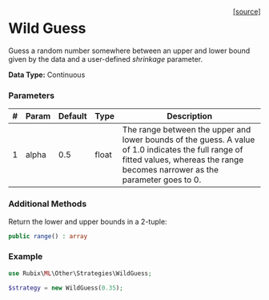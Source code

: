 <span style="float:right;"><a href="https://github.com/RubixML/RubixML/blob/master/src/Other/Strategies/WildGuess.php">[source]</a></span>

# Wild Guess
Guess a random number somewhere between an upper and lower bound given by the data and a user-defined *shrinkage* parameter.

**Data Type:** Continuous

### Parameters
| # | Param | Default | Type | Description |
|---|---|---|---|---|
| 1 | alpha | 0.5 | float | The range between the upper and lower bounds of the guess. A value of 1.0 indicates the full range of fitted values, whereas the range becomes narrower as the parameter goes to 0. |

### Additional Methods
Return the lower and upper bounds in a 2-tuple:
```php
public range() : array
```

### Example
```php
use Rubix\ML\Other\Strategies\WildGuess;

$strategy = new WildGuess(0.35);
```